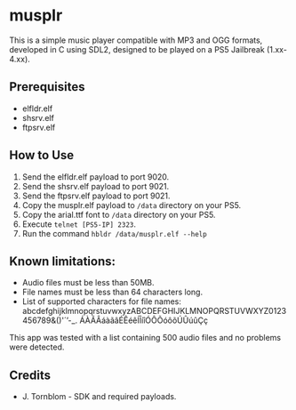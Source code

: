 # musplr

This is a simple music player compatible with MP3 and OGG formats, developed in C using SDL2, designed to be played on a PS5 Jailbreak (1.xx-4.xx).

## Prerequisites
- elfldr.elf
- shsrv.elf
- ftpsrv.elf

## How to Use
1. Send the elfldr.elf payload to port 9020.
1. Send the shsrv.elf payload to port 9021.
2. Send the ftpsrv.elf payload to port 9021.
3. Copy the musplr.elf payload to `/data` directory on your PS5.
4. Copy the arial.ttf font to `/data` directory on your PS5.
4. Execute `telnet [PS5-IP] 2323`.
5. Run the command `hbldr /data/musplr.elf --help`

## Known limitations:

- Audio files must be less than 50MB.
- File names must be less than 64 characters long.
- List of supported characters for file names: abcdefghijklmnopqrstuvwxyzABCDEFGHIJKLMNOPQRSTUVWXYZ0123456789&()'´’-_. ÁÀÃÂáàãâÉÊéêÍÎíîÓÔÕóôõÚÛúûÇç

This app was tested with a list containing 500 audio files and no problems were detected.

## Credits
- J. Tornblom - SDK and required payloads.

